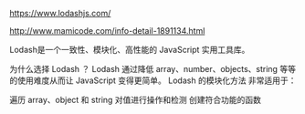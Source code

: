 https://www.lodashjs.com/

http://www.mamicode.com/info-detail-1891134.html

Lodash是一个一致性、模块化、高性能的 JavaScript 实用工具库。

为什么选择 Lodash ？
Lodash 通过降低 array、number、objects、string 等等的使用难度从而让 JavaScript 变得更简单。
Lodash 的模块化方法 非常适用于：

遍历 array、object 和 string
对值进行操作和检测
创建符合功能的函数
